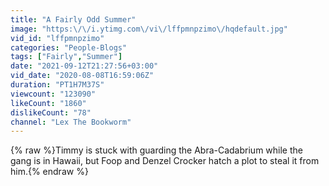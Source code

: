 ```yaml
---
title: "A Fairly Odd Summer"
image: "https:\/\/i.ytimg.com\/vi\/lffpmnpzimo\/hqdefault.jpg"
vid_id: "lffpmnpzimo"
categories: "People-Blogs"
tags: ["Fairly","Summer"]
date: "2021-09-12T21:27:56+03:00"
vid_date: "2020-08-08T16:59:06Z"
duration: "PT1H7M37S"
viewcount: "123090"
likeCount: "1860"
dislikeCount: "78"
channel: "Lex The Bookworm"
---
```

{% raw %}Timmy is stuck with guarding the Abra-Cadabrium while the gang is in Hawaii, but Foop and Denzel Crocker hatch a plot to steal it from him.{% endraw %}
